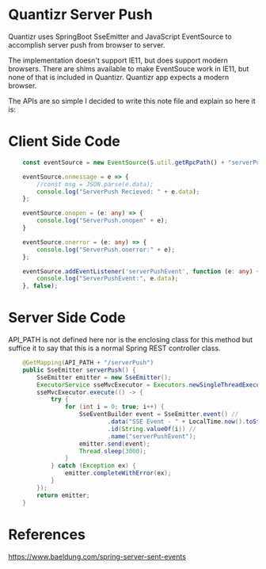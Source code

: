 # Quantizr Server Push

Quantizr uses SpringBoot SseEmitter and JavaScript EventSource to accomplish server push from browser to server.

The implementation doesn't support IE11, but does support modern browsers. There are shims available to make EventSouce work in IE11, but none of that is included in Quantizr. Quantizr app expects a modern browser.

The APIs are so simple I decided to write this note file and explain so here it is:

# Client Side Code

```ts
    const eventSource = new EventSource(S.util.getRpcPath() + "serverPush");

    eventSource.onmessage = e => {
        //const msg = JSON.parse(e.data);
        console.log("ServerPush Recieved: " + e.data);
    };

    eventSource.onopen = (e: any) => {
        console.log("ServerPush.onopen" + e);
    }

    eventSource.onerror = (e: any) => {
        console.log("ServerPush.onerror:" + e);
    };

    eventSource.addEventListener('serverPushEvent', function (e: any) {
        console.log("ServerPushEvent:", e.data);
    }, false);
```

# Server Side Code

API_PATH is not defined here nor is the enclosing class for this method but suffice it to say that this is a normal Spring REST controller class.

```java
	@GetMapping(API_PATH + "/serverPush")
	public SseEmitter serverPush() {
		SseEmitter emitter = new SseEmitter();
		ExecutorService sseMvcExecutor = Executors.newSingleThreadExecutor();
		sseMvcExecutor.execute(() -> {
			try {
				for (int i = 0; true; i++) {
					SseEventBuilder event = SseEmitter.event() //
							.data("SSE Event - " + LocalTime.now().toString()) //
							.id(String.valueOf(i)) //
							.name("serverPushEvent");
					emitter.send(event);
					Thread.sleep(3000);
				}
			} catch (Exception ex) {
				emitter.completeWithError(ex);
			}
		});
		return emitter;
	}
```

# References

https://www.baeldung.com/spring-server-sent-events